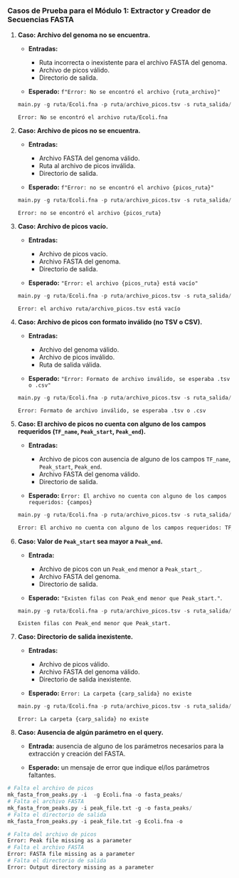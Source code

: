 ### Casos de Prueba para el Módulo 1: Extractor y Creador de Secuencias FASTA


1.  **Caso: Archivo del genoma no se encuentra.**
    
    -   **Entradas:**

        -   Ruta incorrecta o inexistente para el archivo FASTA del genoma.
        -   Archivo de picos válido.
        -   Directorio de salida.

    -   **Esperado:** `f"Error: No se encontró el archivo {ruta_archivo}"`
    
    ```python
    main.py -g ruta/Ecoli.fna -p ruta/archivo_picos.tsv -s ruta_salida/
    ```
    ```
    Error: No se encontró el archivo ruta/Ecoli.fna
    ```

2. **Caso: Archivo de picos no se encuentra.**

    - **Entradas:**

        - Archivo FASTA del genoma válido.
        - Ruta al archivo de picos inválida.
        - Directorio de salida.
    
    - **Esperado:** `f"Error: no se encontró el archivo {picos_ruta}"`

    ```python
    main.py -g ruta/Ecoli.fna -p ruta/archivo_picos.tsv -s ruta_salida/
    ```
    ```
    Error: no se encontró el archivo {picos_ruta}
    ```

3.  **Caso: Archivo de picos vacío.**
    
    -   **Entradas:**

        -   Archivo de picos vacío.
        -   Archivo FASTA del genoma.
        -   Directorio de salida.

    -   **Esperado:** `"Error: el archivo {picos_ruta} está vacío"`

    ```python
    main.py -g ruta/Ecoli.fna -p ruta/archivo_picos.tsv -s ruta_salida/
    ```
    
    ```
    Error: el archivo ruta/archivo_picos.tsv está vacío
    ```

4. **Caso: Archivo de picos con formato inválido (no TSV o CSV).**

    - **Entradas:**

        - Archivo del genoma válido.
        - Archivo de picos inválido.
        - Ruta de salida válida.

    - **Esperado:** `"Error: Formato de archivo inválido, se esperaba .tsv o .csv"`

    ```python
    main.py -g ruta/Ecoli.fna -p ruta/archivo_picos.tsv -s ruta_salida/
    ```
    ```
    Error: Formato de archivo inválido, se esperaba .tsv o .csv
    ```

5.  **Caso: El archivo de picos no cuenta con alguno de los campos requeridos (`TF_name`, `Peak_start`, `Peak_end`).**
    
    -   **Entradas:**

        -   Archivo de picos con ausencia de alguno de los campos `TF_name`, `Peak_start`, `Peak_end`.
        -   Archivo FASTA del genoma válido.
        -   Directorio de salida.

    -   **Esperado:** `Error: El archivo no cuenta con alguno de los campos requeridos: {campos}`

    ```python
    main.py -g ruta/Ecoli.fna -p ruta/archivo_picos.tsv -s ruta_salida/
    ```

    ```python
    Error: El archivo no cuenta con alguno de los campos requeridos: TF_name
    ```
6. **Caso: Valor de `Peak_start` sea mayor a `Peak_end`.**

	- **Entrada:**
	
		- Archivo de picos con un `Peak_end` menor a `Peak_start_`.
		- Archivo FASTA del genoma.
		- Directorio de salida.

	- **Esperado:** `"Existen filas con Peak_end menor que Peak_start."`.

    ```py
    main.py -g ruta/Ecoli.fna -p ruta/archivo_picos.tsv -s ruta_salida/
    ```
    ```
    Existen filas con Peak_end menor que Peak_start.
    ```

7. **Caso: Directorio de salida inexistente.**

	 - **Entradas:**
		 
		 - Archivo de picos válido.
		 - Archivo FASTA del genoma válido.
		 - Directorio de salida inexistente.
 
	 - **Esperado:**  `Error: La carpeta {carp_salida} no existe`

    ```py
    main.py -g ruta/Ecoli.fna -p ruta/archivo_picos.tsv -s ruta_salida/
    ```
    ```
    Error: La carpeta {carp_salida} no existe
    ```

8. **Caso: Ausencia de algún parámetro en el query.**

	- **Entrada:** ausencia de alguno de los parámetros necesarios para la extracción y creación del FASTA.

	- **Esperado:** un mensaje de error que indique el/los parámetros faltantes.

```py
# Falta el archivo de picos
mk_fasta_from_peaks.py -i  -g Ecoli.fna -o fasta_peaks/
# Falta el archivo FASTA
mk_fasta_from_peaks.py -i peak_file.txt -g -o fasta_peaks/
# Falta el directorio de salida
mk_fasta_from_peaks.py -i peak_file.txt -g Ecoli.fna -o
```
```bash
# Falta del archivo de picos
Error: Peak file missing as a parameter
# Falta el archivo FASTA
Error: FASTA file missing as a parameter
# Falta el directorio de salida
Error: Output directory missing as a parameter
```